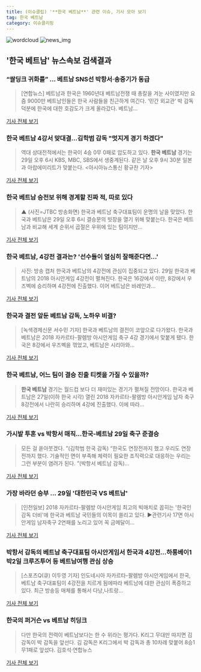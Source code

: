 ```yaml
---
title: (이슈클립) '**한국 베트남**' 관련 이슈, 기사 모아 보기
tag: 한국 베트남
category: 이슈클리핑
---
```

![wordcloud](https://s3.ap-northeast-2.amazonaws.com/lyrics101-wordcloud/2018-08-29-1535479843.png)
![news_img](https://user-images.githubusercontent.com/42597476/44507050-1206f400-a6e4-11e8-8d98-7ffbfebb353f.png)
## **'**한국 베트남**'** 뉴스속보 검색결과
### “쌀딩크 귀화를” … 베트남 SNS선 박항서·송중기가 동급

>[연합뉴스] 베트남과 한국은 1960년대 베트남전쟁 때 총칼을 겨눈 사이였지만 요즘 9000만 베트남인들은 한국 사람들을 친근하게 여긴다. ‘민간 외교관’ 박 감독 덕분에 한국에 대한 호감도가 크게 올라갔다. 베트남...

<a href="http://news.joins.com/article/olink/22514607" target="_blank">기사 전체 보기</a>

### **한국 베트남** 4강서 맞대결...김학범 감독 "멋지게 경기 하겠다"

>역대 상대전적에서는 한국이 4승 0무 0패로 압도하고 있다. **한국 베트남** 경기는 29일 오후 6시 KBS, MBC, SBS에서 생중계된다. 같은 날 오후 9시 30분 일본과 아랍에미리트가 맞붙는다. <아시아뉴스통신 황규찬 기자>

<a href="http://www.anewsa.com/detail.php?number=1362602&thread=06r02" target="_blank">기사 전체 보기</a>

### **한국 베트남** 승전보 위해 경계할 진짜 적, 따로 있다

>▲ (사진=JTBC 방송화면) 한국과 베트남 축구대표팀이 운명의 날을 맞았다. 한국과 베트남은 29일 오후 6시 결승문의 빗장을 열기 위해 맞붙는다. 한국은 베트남과 비교해 세계 순위서 곱절은 우위에 있는 팀이지만...

<a href="http://www.ecomedia.co.kr/news/newsview.php?ncode=1065545056805736" target="_blank">기사 전체 보기</a>

### **한국 베트남**, 4강전 결과는? '선수들이 열심히 잘해준다면...'

>사진: 방송 캡처 한국과 베트남의 4강전에 관심이 집중되고 있다. 29일 한국과 베트남의 2018 아시안게임 4강전이 펼쳐진다. 한국은 16강에서 이란, 8강에서 우즈벡에 승리하며 4강전에 진출했다. 이어 베트남은 바레인과...

<a href="http://www.gukjenews.com/news/articleView.html?idxno=982166" target="_blank">기사 전체 보기</a>

### 한국과 결전 앞둔 베트남 감독, 노하우 비결?

>[녹색경제신문 서수민 기자] 한국과 베트남의 결전이 코앞으로 다가왔다. 한국과 베트남은 2018 자카르타-팔렘방 아시안게임 축구 4강 경기에서 맞붙게 됐다. 한국은 8강에서 우즈벡을 꺾었고, 베트남은 시리아와...

<a href="http://www.greened.kr/news/articleView.html?idxno=73323" target="_blank">기사 전체 보기</a>

### **한국 베트남**, 어느 팀이 결승 진출 티켓을 가질 수 있을까?

>**한국 베트남** 경기는 월드컵 보다 더 재미있는 경기가 펼쳐질 전망이다. 한국과 베트남은 27일(이하 한국 시각) 열린 2018 자카르타-팔렘방 아시안게임 남자 축구 8강전에서 나란히 승리하며 4강에 진출했다. 이에 따라...

<a href="http://kpenews.com/Board.aspx?BoardNo=18217" target="_blank">기사 전체 보기</a>

### 가시밭 투혼 vs 박항서 매직…한국-베트남 29일 축구 준결승

>모든 걸 쏟아붓겠다. ”(김학범 한국 감독) “한국도 연장전까지 했고 우리도 연장전까지 했다. 기술적인 면이 부족해 체력이 필요한 조직력으로 대응하는 우리는 그런 부분이 염려가 된다. ”(박항서 베트남 감독)...

<a href="http://news.donga.com/3/all/20180829/91724805/1" target="_blank">기사 전체 보기</a>

### 가장 바라던 승부 … 29일 '대한민국 VS 베트남'

>[인천일보] 2018 자카르타-팔렘방 아시안게임 최고의 빅매치로 꼽히는 '한국인 감독 더비'에 한국과 베트남 국민들의 이목이 쏠리고 있다. ▶관련기사 17면 아시안게임 남자축구 2연패를 노리고 있어 꼭 금메달이...

<a href="http://www.incheonilbo.com/news/articleView.html?idxno=902500" target="_blank">기사 전체 보기</a>

### 박항서 감독의 베트남 축구대표팀 아시안게임서 한국과 4강전...하롱베이1박2일 크루즈투어 등 베트남여행 관심 상승

>[스포츠Q(큐) 이두영 기자]  인도네시아 자카르타-팔렘방 아시안게임에서 한국,베트남 축구대표팀이 4강전을 치르게 됨에따라 베트남에 대한 관심이 폭증하고 있다.  최근 방송등 매체를 통해서 다낭,나트랑...

<a href="http://www.sportsq.co.kr/news/articleView.html?idxno=300467" target="_blank">기사 전체 보기</a>

### 한국의 퍼거슨 vs 베트남 히딩크

>다만 한국의 전력이 베트남보다는 한 수 위라는 평가다. K리그 무대만 따지면 김 감독이 박 감독을 앞선다. 김 감독은 K리그에서 박 감독과 총 10차례 맞붙어 8승1무1패로 앞섰다. 김호석·연합뉴스

<a href="http://www.kado.net/?mod=news&act=articleView&idxno=927776" target="_blank">기사 전체 보기</a>



